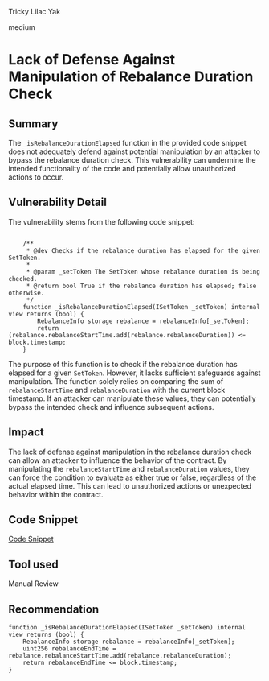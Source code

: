 Tricky Lilac Yak

medium

# Lack of Defense Against Manipulation of Rebalance Duration Check

## Summary
The `_isRebalanceDurationElapsed` function in the provided code snippet does not adequately defend against potential manipulation by an attacker to bypass the rebalance duration check. This vulnerability can undermine the intended functionality of the code and potentially allow unauthorized actions to occur.
## Vulnerability Detail
The vulnerability stems from the following code snippet:
```solidity

    /**
     * @dev Checks if the rebalance duration has elapsed for the given SetToken.
     *
     * @param _setToken The SetToken whose rebalance duration is being checked.
     * @return bool True if the rebalance duration has elapsed; false otherwise.
     */
    function _isRebalanceDurationElapsed(ISetToken _setToken) internal view returns (bool) {
        RebalanceInfo storage rebalance = rebalanceInfo[_setToken];
        return (rebalance.rebalanceStartTime.add(rebalance.rebalanceDuration)) <= block.timestamp;
    }
```
The purpose of this function is to check if the rebalance duration has elapsed for a given `SetToken`. However, it lacks sufficient safeguards against manipulation. The function solely relies on comparing the sum of `rebalanceStartTime` and `rebalanceDuration` with the current block timestamp. If an attacker can manipulate these values, they can potentially bypass the intended check and influence subsequent actions.
## Impact
The lack of defense against manipulation in the rebalance duration check can allow an attacker to influence the behavior of the contract. By manipulating the `rebalanceStartTime` and `rebalanceDuration` values, they can force the condition to evaluate as either true or false, regardless of the actual elapsed time. This can lead to unauthorized actions or unexpected behavior within the contract.
## Code Snippet
[Code Snippet](https://github.com/sherlock-audit/2023-06-Index/blob/main/index-protocol/contracts/protocol/modules/v1/AuctionRebalanceModuleV1.sol#L1182-L1191)
## Tool used

Manual Review

## Recommendation
```solidity
function _isRebalanceDurationElapsed(ISetToken _setToken) internal view returns (bool) {
    RebalanceInfo storage rebalance = rebalanceInfo[_setToken];
    uint256 rebalanceEndTime = rebalance.rebalanceStartTime.add(rebalance.rebalanceDuration);
    return rebalanceEndTime <= block.timestamp;
}

```